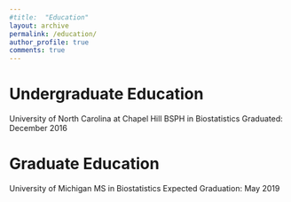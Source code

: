 ```yaml
---
#title:  "Education"
layout: archive
permalink: /education/
author_profile: true
comments: true
---
```


# Undergraduate Education
University of North Carolina at Chapel Hill
BSPH in Biostatistics
Graduated: December 2016

# Graduate Education
University of Michigan
MS in Biostatistics
Expected Graduation: May 2019
